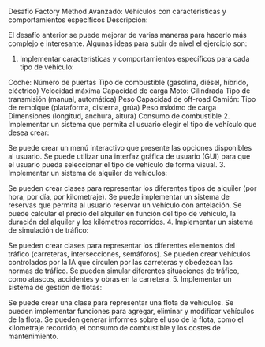 
Desafío Factory Method Avanzado: Vehículos con características y comportamientos específicos
Descripción:

El desafío anterior se puede mejorar de varias maneras para hacerlo más complejo e interesante. Algunas ideas para subir de nivel el ejercicio son:

1. Implementar características y comportamientos específicos para cada tipo de vehículo:

Coche:
Número de puertas
Tipo de combustible (gasolina, diésel, híbrido, eléctrico)
Velocidad máxima
Capacidad de carga
Moto:
Cilindrada
Tipo de transmisión (manual, automática)
Peso
Capacidad de off-road
Camión:
Tipo de remolque (plataforma, cisterna, grúa)
Peso máximo de carga
Dimensiones (longitud, anchura, altura)
Consumo de combustible
2. Implementar un sistema que permita al usuario elegir el tipo de vehículo que desea crear:

Se puede crear un menú interactivo que presente las opciones disponibles al usuario.
Se puede utilizar una interfaz gráfica de usuario (GUI) para que el usuario pueda seleccionar el tipo de vehículo de forma visual.
3. Implementar un sistema de alquiler de vehículos:

Se pueden crear clases para representar los diferentes tipos de alquiler (por hora, por día, por kilometraje).
Se puede implementar un sistema de reservas que permita al usuario reservar un vehículo con antelación.
Se puede calcular el precio del alquiler en función del tipo de vehículo, la duración del alquiler y los kilómetros recorridos.
4. Implementar un sistema de simulación de tráfico:

Se pueden crear clases para representar los diferentes elementos del tráfico (carreteras, intersecciones, semáforos).
Se pueden crear vehículos controlados por la IA que circulen por las carreteras y obedezcan las normas de tráfico.
Se pueden simular diferentes situaciones de tráfico, como atascos, accidentes y obras en la carretera.
5. Implementar un sistema de gestión de flotas:

Se puede crear una clase para representar una flota de vehículos.
Se pueden implementar funciones para agregar, eliminar y modificar vehículos de la flota.
Se pueden generar informes sobre el uso de la flota, como el kilometraje recorrido, el consumo de combustible y los costes de mantenimiento.